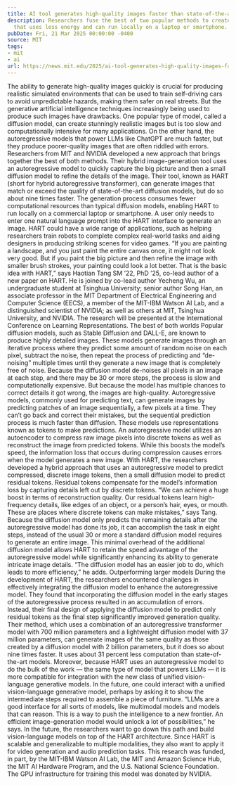 ```yaml
---
title: AI tool generates high-quality images faster than state-of-the-art approaches
description: Researchers fuse the best of two popular methods to create an image generator
  that uses less energy and can run locally on a laptop or smartphone.
pubDate: Fri, 21 Mar 2025 00:00:00 -0400
source: MIT
tags:
- mit
- ai
url: https://news.mit.edu/2025/ai-tool-generates-high-quality-images-faster-0321
---
```


The ability to generate high-quality images quickly is crucial for producing realistic simulated environments that can be used to train self-driving cars to avoid unpredictable hazards, making them safer on real streets.
But the generative artificial intelligence techniques increasingly being used to produce such images have drawbacks. One popular type of model, called a diffusion model, can create stunningly realistic images but is too slow and computationally intensive for many applications. On the other hand, the autoregressive models that power LLMs like ChatGPT are much faster, but they produce poorer-quality images that are often riddled with errors.
Researchers from MIT and NVIDIA developed a new approach that brings together the best of both methods. Their hybrid image-generation tool uses an autoregressive model to quickly capture the big picture and then a small diffusion model to refine the details of the image.
Their tool, known as HART (short for hybrid autoregressive transformer), can generate images that match or exceed the quality of state-of-the-art diffusion models, but do so about nine times faster.
The generation process consumes fewer computational resources than typical diffusion models, enabling HART to run locally on a commercial laptop or smartphone. A user only needs to enter one natural language prompt into the HART interface to generate an image.
HART could have a wide range of applications, such as helping researchers train robots to complete complex real-world tasks and aiding designers in producing striking scenes for video games.
“If you are painting a landscape, and you just paint the entire canvas once, it might not look very good. But if you paint the big picture and then refine the image with smaller brush strokes, your painting could look a lot better. That is the basic idea with HART,” says Haotian Tang SM ’22, PhD ’25, co-lead author of a new paper on HART.
He is joined by co-lead author Yecheng Wu, an undergraduate student at Tsinghua University; senior author Song Han, an associate professor in the MIT Department of Electrical Engineering and Computer Science (EECS), a member of the MIT-IBM Watson AI Lab, and a distinguished scientist of NVIDIA; as well as others at MIT, Tsinghua University, and NVIDIA. The research will be presented at the International Conference on Learning Representations.
The best of both worlds
Popular diffusion models, such as Stable Diffusion and DALL-E, are known to produce highly detailed images. These models generate images through an iterative process where they predict some amount of random noise on each pixel, subtract the noise, then repeat the process of predicting and “de-noising” multiple times until they generate a new image that is completely free of noise.
Because the diffusion model de-noises all pixels in an image at each step, and there may be 30 or more steps, the process is slow and computationally expensive. But because the model has multiple chances to correct details it got wrong, the images are high-quality.
Autoregressive models, commonly used for predicting text, can generate images by predicting patches of an image sequentially, a few pixels at a time. They can’t go back and correct their mistakes, but the sequential prediction process is much faster than diffusion.
These models use representations known as tokens to make predictions. An autoregressive model utilizes an autoencoder to compress raw image pixels into discrete tokens as well as reconstruct the image from predicted tokens. While this boosts the model’s speed, the information loss that occurs during compression causes errors when the model generates a new image.
With HART, the researchers developed a hybrid approach that uses an autoregressive model to predict compressed, discrete image tokens, then a small diffusion model to predict residual tokens. Residual tokens compensate for the model’s information loss by capturing details left out by discrete tokens.
“We can achieve a huge boost in terms of reconstruction quality. Our residual tokens learn high-frequency details, like edges of an object, or a person’s hair, eyes, or mouth. These are places where discrete tokens can make mistakes,” says Tang.
Because the diffusion model only predicts the remaining details after the autoregressive model has done its job, it can accomplish the task in eight steps, instead of the usual 30 or more a standard diffusion model requires to generate an entire image. This minimal overhead of the additional diffusion model allows HART to retain the speed advantage of the autoregressive model while significantly enhancing its ability to generate intricate image details.
“The diffusion model has an easier job to do, which leads to more efficiency,” he adds.
Outperforming larger models
During the development of HART, the researchers encountered challenges in effectively integrating the diffusion model to enhance the autoregressive model. They found that incorporating the diffusion model in the early stages of the autoregressive process resulted in an accumulation of errors. Instead, their final design of applying the diffusion model to predict only residual tokens as the final step significantly improved generation quality.
Their method, which uses a combination of an autoregressive transformer model with 700 million parameters and a lightweight diffusion model with 37 million parameters, can generate images of the same quality as those created by a diffusion model with 2 billion parameters, but it does so about nine times faster. It uses about 31 percent less computation than state-of-the-art models.
Moreover, because HART uses an autoregressive model to do the bulk of the work — the same type of model that powers LLMs — it is more compatible for integration with the new class of unified vision-language generative models. In the future, one could interact with a unified vision-language generative model, perhaps by asking it to show the intermediate steps required to assemble a piece of furniture.
“LLMs are a good interface for all sorts of models, like multimodal models and models that can reason. This is a way to push the intelligence to a new frontier. An efficient image-generation model would unlock a lot of possibilities,” he says.
In the future, the researchers want to go down this path and build vision-language models on top of the HART architecture. Since HART is scalable and generalizable to multiple modalities, they also want to apply it for video generation and audio prediction tasks.
This research was funded, in part, by the MIT-IBM Watson AI Lab, the MIT and Amazon Science Hub, the MIT AI Hardware Program, and the U.S. National Science Foundation. The GPU infrastructure for training this model was donated by NVIDIA.